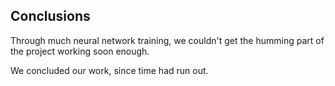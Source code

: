 ## Conclusions

Through much neural network training, we couldn't get the humming part of the project
working soon enough.

We concluded our work, since time had run out.
